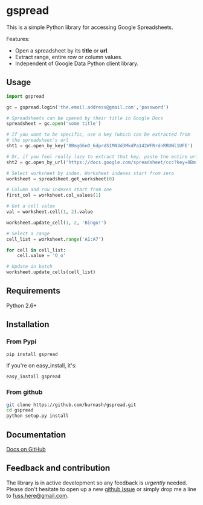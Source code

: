 # gspread

This is a simple Python library for accessing Google Spreadsheets.

Features:

* Open a spreadsheet by its **title** or **url**.
* Extract range, entire row or column values.
* Independent of Google Data Python client library.

## Usage

~~~python
import gspread

gc = gspread.login('the.email.address@gmail.com','password')

# Spreadsheets can be opened by their title in Google Docs
spreadsheet = gc.open('some title')

# If you want to be specific, use a key (which can be extracted from
# the spreadsheet's url
sht1 = gc.open_by_key('0BmgG6nO_6dprdS1MN3d3MkdPa142WFRrdnRRUWl1UFE')

# Or, if you feel really lazy to extract that key, paste the entire url
sht2 = gc.open_by_url('https://docs.google.com/spreadsheet/ccc?key=0Bm...FE&hl')

# Select worksheet by index. Worksheet indexes start from zero
worksheet = spreadsheet.get_worksheet(0)

# Column and row indexes start from one
first_col = worksheet.col_values(1)

# Get a cell value
val = worksheet.cell(1, 2).value

worksheet.update_cell(1, 2, 'Bingo!')

# Select a range
cell_list = worksheet.range('A1:A7')

for cell in cell_list:
    cell.value = 'O_o'

# Update in batch
worksheet.update_cells(cell_list)

~~~
## Requirements

Python 2.6+

## Installation

### From Pypi

~~~sh
pip install gspread
~~~

If you're on easy_install, it's:

~~~sh
easy_install gspread
~~~

### From github

~~~sh
git clone https://github.com/burnash/gspread.git
cd gspread
python setup.py install
~~~

## Documentation

[Docs on GitHub](http://burnash.github.com/gspread/)


## Feedback and contribution

The library is in active development so any feedback is *urgently* needed. Please
don't hesitate to open up a new [github issue](https://github.com/burnash/gspread/issues)
or simply drop me a line to <fuss.here@gmail.com>.
